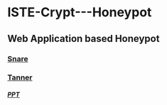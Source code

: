 # ISTE-Crypt---Honeypot

## Web Application based Honeypot

### [Snare](https://github.com/mushorg/snare)
### [Tanner](https://github.com/mushorg/tanner)

##### [PPT](https://docs.google.com/presentation/d/1p7lpGpCUIuoZUDBXepnVt5U4LUUkdzXcZtD3thsr8x4/edit?usp=sharing)
